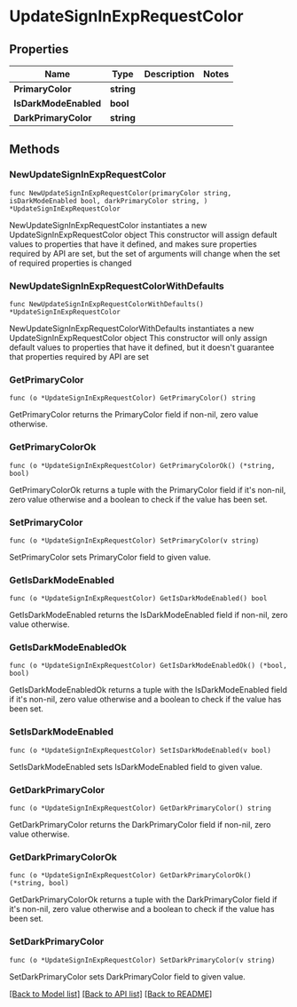 # UpdateSignInExpRequestColor

## Properties

Name | Type | Description | Notes
------------ | ------------- | ------------- | -------------
**PrimaryColor** | **string** |  | 
**IsDarkModeEnabled** | **bool** |  | 
**DarkPrimaryColor** | **string** |  | 

## Methods

### NewUpdateSignInExpRequestColor

`func NewUpdateSignInExpRequestColor(primaryColor string, isDarkModeEnabled bool, darkPrimaryColor string, ) *UpdateSignInExpRequestColor`

NewUpdateSignInExpRequestColor instantiates a new UpdateSignInExpRequestColor object
This constructor will assign default values to properties that have it defined,
and makes sure properties required by API are set, but the set of arguments
will change when the set of required properties is changed

### NewUpdateSignInExpRequestColorWithDefaults

`func NewUpdateSignInExpRequestColorWithDefaults() *UpdateSignInExpRequestColor`

NewUpdateSignInExpRequestColorWithDefaults instantiates a new UpdateSignInExpRequestColor object
This constructor will only assign default values to properties that have it defined,
but it doesn't guarantee that properties required by API are set

### GetPrimaryColor

`func (o *UpdateSignInExpRequestColor) GetPrimaryColor() string`

GetPrimaryColor returns the PrimaryColor field if non-nil, zero value otherwise.

### GetPrimaryColorOk

`func (o *UpdateSignInExpRequestColor) GetPrimaryColorOk() (*string, bool)`

GetPrimaryColorOk returns a tuple with the PrimaryColor field if it's non-nil, zero value otherwise
and a boolean to check if the value has been set.

### SetPrimaryColor

`func (o *UpdateSignInExpRequestColor) SetPrimaryColor(v string)`

SetPrimaryColor sets PrimaryColor field to given value.


### GetIsDarkModeEnabled

`func (o *UpdateSignInExpRequestColor) GetIsDarkModeEnabled() bool`

GetIsDarkModeEnabled returns the IsDarkModeEnabled field if non-nil, zero value otherwise.

### GetIsDarkModeEnabledOk

`func (o *UpdateSignInExpRequestColor) GetIsDarkModeEnabledOk() (*bool, bool)`

GetIsDarkModeEnabledOk returns a tuple with the IsDarkModeEnabled field if it's non-nil, zero value otherwise
and a boolean to check if the value has been set.

### SetIsDarkModeEnabled

`func (o *UpdateSignInExpRequestColor) SetIsDarkModeEnabled(v bool)`

SetIsDarkModeEnabled sets IsDarkModeEnabled field to given value.


### GetDarkPrimaryColor

`func (o *UpdateSignInExpRequestColor) GetDarkPrimaryColor() string`

GetDarkPrimaryColor returns the DarkPrimaryColor field if non-nil, zero value otherwise.

### GetDarkPrimaryColorOk

`func (o *UpdateSignInExpRequestColor) GetDarkPrimaryColorOk() (*string, bool)`

GetDarkPrimaryColorOk returns a tuple with the DarkPrimaryColor field if it's non-nil, zero value otherwise
and a boolean to check if the value has been set.

### SetDarkPrimaryColor

`func (o *UpdateSignInExpRequestColor) SetDarkPrimaryColor(v string)`

SetDarkPrimaryColor sets DarkPrimaryColor field to given value.



[[Back to Model list]](../README.md#documentation-for-models) [[Back to API list]](../README.md#documentation-for-api-endpoints) [[Back to README]](../README.md)


